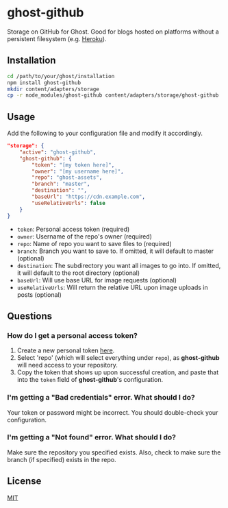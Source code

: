 # ghost-github

Storage on GitHub for Ghost. Good for blogs hosted on platforms without a persistent filesystem (e.g. [Heroku](https://heroku.com)).

## Installation

```bash
cd /path/to/your/ghost/installation
npm install ghost-github
mkdir content/adapters/storage
cp -r node_modules/ghost-github content/adapters/storage/ghost-github
```

## Usage

Add the following to your configuration file and modify it accordingly.

```json
"storage": {
    "active": "ghost-github",
    "ghost-github": {
        "token": "[my token here]",
        "owner": "[my username here]",
        "repo": "ghost-assets",
        "branch": "master",
        "destination": "",
        "baseUrl": "https://cdn.example.com",
        "useRelativeUrls": false
    }
}
```

- `token`: Personal access token (required)
- `owner`: Username of the repo's owner (required)
- `repo`: Name of repo you want to save files to (required)
- `branch`: Branch you want to save to. If omitted, it will default to master (optional)
- `destination`: The subdirectory you want all images to go into. If omitted, it will default to the root directory (optional)
- `baseUrl`: Will use base URL for image requests (optional)
- `useRelativeUrls`: Will return the relative URL upon image uploads in posts (optional)

## Questions

### How do I get a personal access token?

1. Create a new personal token [here](https://github.com/settings/tokens/new).
2. Select 'repo' (which will select everything under `repo`), as **ghost-github** will need access to your repository.
3. Copy the token that shows up upon successful creation, and paste that into the `token` field of **ghost-github**'s configuration.

### I'm getting a "Bad credentials" error. What should I do?

Your token or password might be incorrect. You should double-check your configuration.

### I'm getting a "Not found" error. What should I do?

Make sure the repository you specified exists. Also, check to make sure the branch (if specified) exists in the repo.

## License

[MIT](LICENSE.txt)
